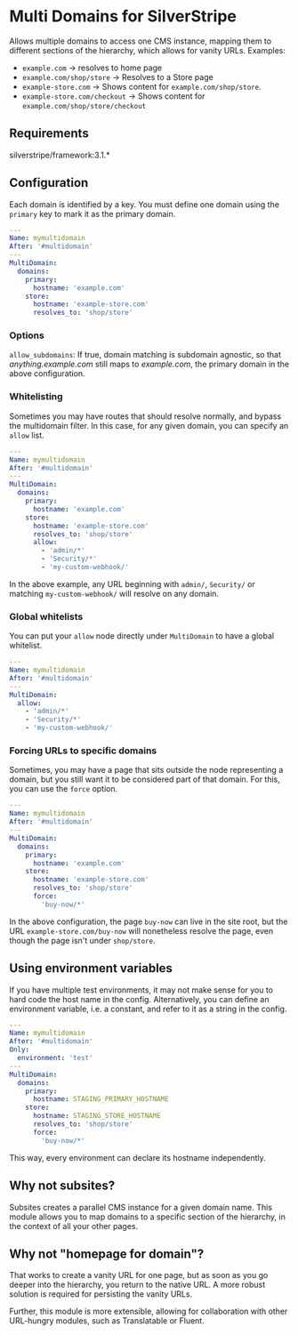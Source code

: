 # Multi Domains for SilverStripe
Allows multiple domains to access one CMS instance, mapping them to different sections of the hierarchy, which allows for vanity URLs. Examples:

* `example.com` -> resolves to home page
* `example.com/shop/store` -> Resolves to a Store page
* `example-store.com` -> Shows content for `example.com/shop/store`.
* `example-store.com/checkout` -> Shows content for `example.com/shop/store/checkout`

## Requirements

silverstripe/framework:3.1.*


## Configuration

Each domain is identified by a key. You must define one domain using the `primary` key to mark it as the primary domain. 

```yml
---
Name: mymultidomain
After: '#multidomain'
---
MultiDomain:
  domains:
    primary:
      hostname: 'example.com'
    store:
      hostname: 'example-store.com'
      resolves_to: 'shop/store'
```

### Options

`allow_subdomains`: If true, domain matching is subdomain agnostic, so that *anything.example.com* still maps to *example.com*, the primary domain in the above configuration.

### Whitelisting

Sometimes you may have routes that should resolve normally, and bypass the multidomain filter. In this case, for any given domain, you can specify an `allow` list.

```yml
---
Name: mymultidomain
After: '#multidomain'
---
MultiDomain:
  domains:
    primary:
      hostname: 'example.com'
    store:
      hostname: 'example-store.com'
      resolves_to: 'shop/store'
      allow:
        - 'admin/*'
        - 'Security/*'
        - 'my-custom-webhook/'
```
In the above example, any URL beginning with `admin/`, `Security/` or matching `my-custom-webhook/` will resolve on any domain.

### Global whitelists

You can put your `allow` node directly under `MultiDomain` to have a global whitelist.

```yml
---
Name: mymultidomain
After: '#multidomain'
---
MultiDomain:
  allow:
    - 'admin/*'
    - 'Security/*'
    - 'my-custom-webhook/'
```


### Forcing URLs to specific domains

Sometimes, you may have a page that sits outside the node representing a domain, but you still want it to be considered part of that domain. For this, you can use the `force` option.

```yml
---
Name: mymultidomain
After: '#multidomain'
---
MultiDomain:
  domains:
    primary:
      hostname: 'example.com'
    store:
      hostname: 'example-store.com'
      resolves_to: 'shop/store'
      force:
        'buy-now/*'
```
In the above configuration, the page `buy-now` can live in the site root, but the URL `example-store.com/buy-now`
will nonetheless resolve the page, even though the page isn't under `shop/store`.

## Using environment variables

If you have multiple test environments, it may not make sense for you to hard code the host name in the config. Alternatively, you can define an environment variable, i.e. a constant, and refer to it as a string in the config.


```yml
---
Name: mymultidomain
After: '#multidomain'
Only:
  environment: 'test'
---
MultiDomain:
  domains:
    primary:
      hostname: STAGING_PRIMARY_HOSTNAME
    store:
      hostname: STAGING_STORE_HOSTNAME
      resolves_to: 'shop/store'
      force:
        'buy-now/*'
```

This way, every environment can declare its hostname independently.

## Why not subsites?

Subsites creates a parallel CMS instance for a given domain name. This module allows you to map domains to a specific section of the hierarchy, in the context of all your other pages.

## Why not "homepage for domain"?

That works to create a vanity URL for one page, but as soon as you go deeper into the hierarchy, you return to the native URL. A more robust solution is required for persisting the vanity URLs.

Further, this module is more extensible, allowing for collaboration with other URL-hungry modules, such as Translatable or Fluent.

